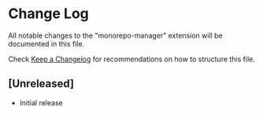 # Change Log

All notable changes to the "monorepo-manager" extension will be documented in this file.

Check [Keep a Changelog](http://keepachangelog.com/) for recommendations on how to structure this file.

## [Unreleased]

- Initial release